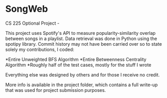 # SongWeb
CS 225 Optional Project -

This project uses Spotify's API to measure popularity-similarity overlap between songs in a playlist. Data retrieval was done in Python using the spotipy library. Commit history may not have been carried over so to state solely my contributions, I coded:

*Entire Unweighted BFS Algorithm
*Entire Betweenness Centrality Algorithm
*Roughly half of the test cases, mostly for the stuff I wrote

Everything else was designed by others and for those I receive no credit.

More info is available in the project folder, which contains a full write-up that was used for project submission purposes.

